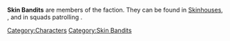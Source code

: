 **Skin Bandits** are members of the [](Skin_Bandits.md) faction. They can be found in
[Skinhouses](Skinhouse.md "wikilink"), [](Skinhouse_HQ.md), and in squads patrolling [](Sonorous_Dark.md).

[Category:Characters](Category:Characters "wikilink") [Category:Skin
Bandits](Category:Skin_Bandits "wikilink")